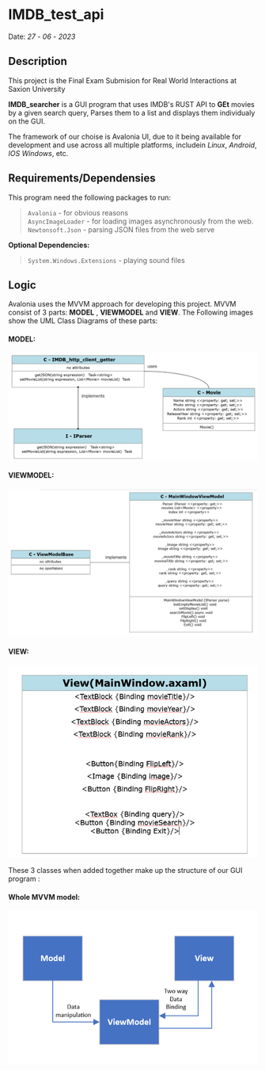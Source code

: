 # IMDB_test_api

Date: *27* - *06* - *2023*

## Description

This project is the  Final Exam Submision for Real World Interactions at Saxion University

**IMDB_searcher** is a GUI program that uses IMDB's RUST API to **GEt** movies by a given search query, Parses them to a list and displays them individualy on the GUI. 

The framework of our choise is Avalonia UI, due to it being available for development and use across all multiple platforms, includein *Linux*, *Android*, *IOS* *Windows*, etc. <br>

## Requirements/Dependensies

This program need the following packages to run: 
> `Avalonia` - for obvious reasons<br>
> `AsyncImageLoader`  - for loading images asynchronously from the web.<br>
> `Newtonsoft.Json` - parsing JSON files from the web serve<br>

**Optional Dependencies:** 
> `System.Windows.Extensions` - playing sound files


## Logic

Avalonia uses the MVVM approach for developing this project. 
MVVM consist of 3 parts: **MODEL** , **VIEWMODEL** and **VIEW**. 
The Following images show the UML Class Diagrams of these parts: 

#### MODEL: 

![Model](./github_Images/model.png)

#### VIEWMODEL: 
![ViewModel](./github_Images/viewmodel.png)

#### VIEW: 
![view](./github_Images/view.png)

These 3 classes when added together make up the structure of our GUI program : 


#### Whole MVVM model: 

![whole](./github_Images/whole.png)



